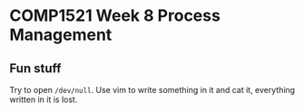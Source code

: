 # COMP1521 Week 8 Process Management

## Fun stuff

Try to open `/dev/null`. Use vim to write something in it and cat it, everything written in it is lost.